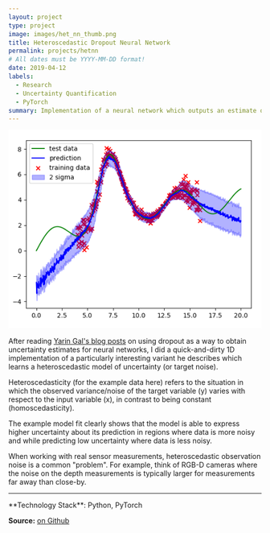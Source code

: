 ```yaml
---
layout: project
type: project
image: images/het_nn_thumb.png
title: Heteroscedastic Dropout Neural Network
permalink: projects/hetnn
# All dates must be YYYY-MM-DD format!
date: 2019-04-12
labels:
  - Research
  - Uncertainty Quantification
  - PyTorch
summary: Implementation of a neural network which outputs an estimate of its predictive uncertainty while learning a heteroscedastic model of the target/observation noise.
---
```


<img class="ui large right floated rounded image" src="../images/het_nn.png">

After reading [Yarin Gal's blog posts](https://www.cs.ox.ac.uk/people/yarin.gal/website/blog.html) on using dropout as a way to obtain uncertainty estimates for neural networks, I did a quick-and-dirty 1D implementation of a particularly interesting variant he describes which learns a heteroscedastic model of uncertainty (or target noise).

Heteroscedasticity (for the example data here) refers to the situation in which the observed variance/noise of the target variable (y) varies with respect to the input variable (x), in contrast to being constant (homoscedasticity).

The example model fit clearly shows that the model is able to express higher uncertainty about its prediction in regions where data is more noisy and while predicting low uncertainty where data is less noisy.

When working with real sensor measurements, heteroscedastic observation noise is a common "problem". For example, think of RGB-D cameras where the noise on the depth measurements is typically larger for measurements far away than close-by.

<hr>
**Technology Stack**: Python, PyTorch

**Source:** <a href="https://github.com/SebastianRiedel/oneforall/tree/master/heteroscedastic_dropout_nn"><i class="large github icon"></i>on Github</a>
